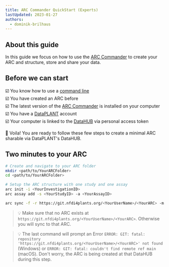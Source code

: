 ```yaml
---
title: ARC Commander QuickStart (Experts)
lastUpdated: 2023-01-27
authors:
  - dominik-brilhaus
---
```


## About this guide

In this guide we focus on how to use the [ARC Commander](./../implementation/ArcCommander.html) to create your ARC and structure, store and share your data.

## Before we can start

☑️ You know how to use a <a href="./tutorial_TheCommandLine.html" target="_blank">command line</a>  
☑️ You have created an ARC before  
☑️ The latest version of the [ARC Commander](https://github.com/nfdi4plants/arcCommander/releases) is installed on your computer  
☑️ You have a [DataPLANT](https://register.nfdi4plants.org) account  
☑️ Your computer is linked to the [DataHUB](https://git.nfdi4plants.org) via personal access token

:rocket: Voila! You are ready to follow these few steps to create a minimal ARC sharable via DataPLANT's DataHUB.

## Two minutes to your ARC

```bash
# Create and navigate to your ARC folder
mkdir <path/to/YourARCFolder>
cd <path/to/YourARCFolder>

# Setup the ARC structure with one study and one assay
arc init -i <YourInvestigationID>
arc assay add -s <YourStudyID> -a <YourAssayID>

arc sync -f -r https://git.nfdi4plants.org/<YourUserName>/<YourARC> -m "initialize ARC structure"
```

> 💡 Make sure that no ARC exists at `https://git.nfdi4plants.org/<YourUserName>/<YourARC>`. Otherwise you will sync to that ARC.

> 💡 The last command will prompt an Error `ERROR: GIT: fatal: repository 'https://git.nfdi4plants.org/<YourUserName>/<YourARC>' not found` (Windows) or `ERROR: GIT: fatal: couldn't find remote ref main` (macOS). Don't worry, the ARC is being created at that DataHUB during this step.

